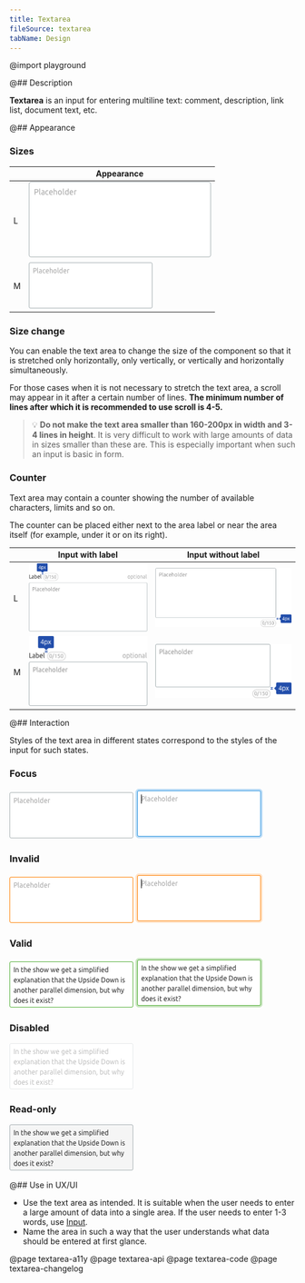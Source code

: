```yaml
---
title: Textarea
fileSource: textarea
tabName: Design
---
```


@import playground

@## Description

**Textarea** is an input for entering multiline text: comment, description, link list, document text, etc.

@## Appearance

### Sizes

|     | Appearance                               |
| --- | ---------------------------------------- |
| L   | ![button M](static/@1xtextarea-14px.png) |
| M   | ![button S](static/@1xtextarea-12px.png) |

### Size change

You can enable the text area to change the size of the component so that it is stretched only horizontally, only vertically, or vertically and horizontally simultaneously.

For those cases when it is not necessary to stretch the text area, a scroll may appear in it after a certain number of lines. **The minimum number of lines after which it is recommended to use scroll is 4-5.**

> 💡 **Do not make the text area smaller than 160-200px in width and 3-4 lines in height**. It is very difficult to work with large amounts of data in sizes smaller than these are. This is especially important when such an input is basic in form.

### Counter

Text area may contain a counter showing the number of available characters, limits and so on.

The counter can be placed either next to the area label or near the area itself (for example, under it or on its right).

|     | Input with label                       | Input without label                          |
| --- | -------------------------------------- | -------------------------------------------- |
| L   | ![L](static/@1xtextarea-counter-L.png) | ![L](static/@1xtextarea-counter-inner-L.png) |
| M   | ![M](static/@1xtextarea-counter-M.png) | ![M](static/@1xtextarea-counter-inner-M.png) |

@## Interaction

Styles of the text area in different states correspond to the styles of the input for such states.

### Focus

![button S](static/@1xtextarea-12px.png)
![focus](static/@1xtextarea-12px-focus.png)

### Invalid

![invalid](static/@1xtextarea-12px-invalid.png)
![invalid-focus](static/@1xtextarea-12px-invalid-focus.png)

### Valid

![invalid](static/@1xtextarea-12px-valid.png)
![invalid-focus](static/@1xtextarea-12px-valid-focus.png)

### Disabled

![disabled](static/@1xtextarea-12px-disabled.png)

### Read-only

![readonly](static/@1xtextarea-12px-readonly.png)

@## Use in UX/UI

- Use the text area as intended. It is suitable when the user needs to enter a large amount of data into a single area. If the user needs to enter 1-3 words, use [Input](/components/input/).
- Name the area in such a way that the user understands what data should be entered at first glance.

@page textarea-a11y
@page textarea-api
@page textarea-code
@page textarea-changelog
